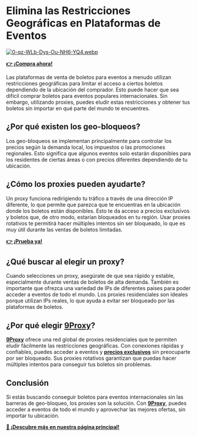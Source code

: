 # Elimina las Restricciones Geográficas en Plataformas de Eventos

[![0-qz-WLb-Dys-Ou-NH6-YQ4.webp](https://i.postimg.cc/zffSdXDC/0-qz-WLb-Dys-Ou-NH6-YQ4.webp)](https://postimg.cc/87q6cG6c)

**[👉 ¡Compra ahora!](https://the9proxy.short.gy/github-pricing-sophie89)**

Las plataformas de venta de boletos para eventos a menudo utilizan restricciones geográficas para limitar el acceso a ciertos boletos dependiendo de la ubicación del comprador. Esto puede hacer que sea difícil comprar boletos para eventos populares internacionales. Sin embargo, utilizando proxies, puedes eludir estas restricciones y obtener tus boletos sin importar en qué parte del mundo te encuentres.

## ¿Por qué existen los geo-bloqueos?

Los geo-bloqueos se implementan principalmente para controlar los precios según la demanda local, los impuestos o las promociones regionales. Esto significa que algunos eventos solo estarán disponibles para los residentes de ciertas áreas o con precios diferentes dependiendo de tu ubicación. 

## ¿Cómo los proxies pueden ayudarte?

Un proxy funciona redirigiendo tu tráfico a través de una dirección IP diferente, lo que permite que parezca que te encuentras en la ubicación donde los boletos están disponibles. Esto te da acceso a precios exclusivos y boletos que, de otro modo, estarían bloqueados en tu región. Usar proxies rotativos te permitirá hacer múltiples intentos sin ser bloqueado, lo que es muy útil durante las ventas de boletos limitadas.

**[👉 ¡Prueba ya!](https://the9proxy.short.gy/github-pricing-sophie89)**

## ¿Qué buscar al elegir un proxy?

Cuando selecciones un proxy, asegúrate de que sea rápido y estable, especialmente durante ventas de boletos de alta demanda. También es importante que ofrezca una variedad de IPs de diferentes países para poder acceder a eventos de todo el mundo. Los proxies residenciales son ideales porque utilizan IPs reales, lo que ayuda a evitar ser bloqueado por las plataformas de boletos.

## ¿Por qué elegir [9Proxy](https://the9proxy.short.gy/github-homepage-sophie89)?

**[9Proxy](https://the9proxy.short.gy/github-homepage-sophie89)** ofrece una red global de proxies residenciales que te permiten eludir fácilmente las restricciones geográficas. Con conexiones rápidas y confiables, puedes acceder a eventos y **[precios exclusivos](https://the9proxy.short.gy/github-pricing-sophie89)** sin preocuparte por ser bloqueado. Sus proxies rotativos garantizan que puedas hacer múltiples intentos para conseguir tus boletos sin problemas.

## Conclusión

Si estás buscando conseguir boletos para eventos internacionales sin las barreras de geo-bloqueo, los proxies son la solución. Con **[9Proxy](https://the9proxy.short.gy/github-homepage-sophie89)**, puedes acceder a eventos de todo el mundo y aprovechar las mejores ofertas, sin importar tu ubicación.

**[📍 ¡Descubre más en nuestra página principal!](https://the9proxy.short.gy/github-homepage-sophie89)**
